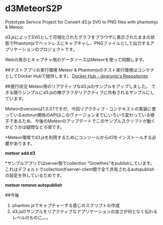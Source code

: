 # d3MeteorS2P
Prototype Serivce Project for Convert d3.js SVG to PNG files with phantomjs &amp; Meteor.


d3.jsによってSVGとして可視化されたグラフをブラウザに表示されたままの状態でPhantomjsでヘッドレスにキャプチャし、PNGファイルとして出力するアプリケーションのプロジェクトです。

Webの表示とキャプチャ用のデータソースはMeteorを使って同期します。

##テストアプリの実行環境
Meteor & Phantomjsのテスト実行環境はコンテナとしてDocker Hubで提供します。
[Docker Hub - dogrunjp's Repositories](https://registry.hub.docker.com/u/dogrunjp/docker-s2p/)

##進行状況
Meteor用のリアクティブなd3.jsのサンプルをアップしました。
できる限りシンプルにd3.jsの棒グラフがリアクティブに共有されるサンプルにしています。

Meteorのversionは1.0.3.1ですが、今回リアクティブ・コンテキストの実装に使っているautorun関係のAPIはこのヴァージョンまでにいろいろ変わっている様子であるため、今後のMeteorのアップデートでこのサンプルスクリプトが動くかどうかは疑問なとろ頃です。

*Meteor環境でd3.jsを利用するためにコンソールからd3をインストールする必要があります。

**meteor add d3**

*サンプルアプリではserver側でcollection "Growthes"をpublishしています。これはデフォルトでcollectionがserver-client間で全て共有されるautopublishの設定を外しているためです。

**meteor remove autopublish**

##今後
1. phantom.jsでキャプチャーする感じのスクリプトの作成
2. d3.jsのサンプルをリアクティブなアプリケーションの良さが何となく伝わるレベルのものに。。。
